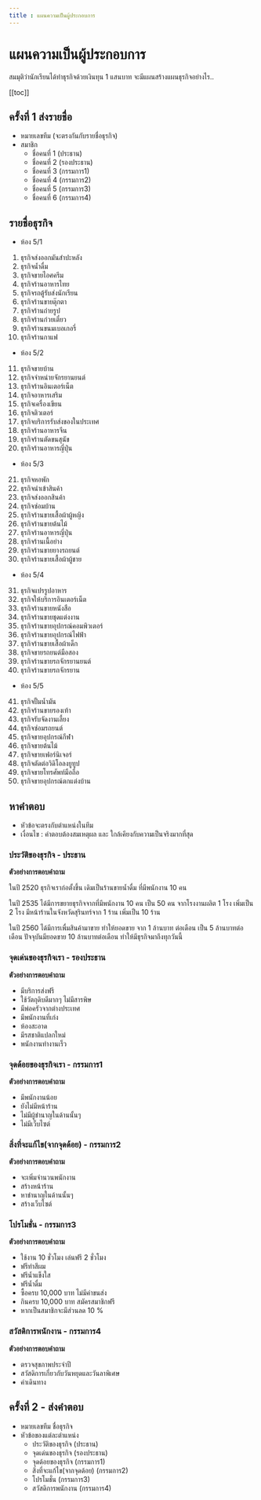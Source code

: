 ```yaml
---
title : แผนความเป็นผู้ประกอบการ
---
```


# แผนความเป็นผู้ประกอบการ

สมมุติว่านักเรียนได้ทำธุรกิจด้วยเงินทุน 1 แสนบาท
จะมีแผนสร้างแผนธุรกิจอย่างไร.. 

[[toc]]

## ครั้งที่ 1 ส่งรายชื่อ

- หมายเลขทีม (จะตรงกันกับรายชื่อธุรกิจ)
- สมาชิก
  - ชื่อคนที่ 1 (ประธาน)
  - ชื่อคนที่ 2 (รองประธาน)
  - ชื่อคนที่ 3 (กรรมการ1)
  - ชื่อคนที่ 4 (กรรมการ2)
  - ชื่อคนที่ 5 (กรรมการ3)
  - ชื่อคนที่ 6 (กรรมการ4)

## รายชื่อธุรกิจ

- ห้อง 5/1
1. ธุรกิจส่งออกมันสําปะหลัง
2. ธุรกิจน้ำดื่ม
3. ธุรกิจขายไอศครีม
4. ธุรกิจร้านอาหารไทย 
5. ธุรกิจรถตู้รับส่งนักเรียน
6. ธุรกิจร้านขายตุ๊กตา
7. ธุรกิจร้านถ่ายรูป 
8. ธุรกิจร้านก๋วยเตี๋ยว 
9. ธุรกิจร้านขนมเบอเกอรี่ 
10. ธุรกิจร้านกาแฟ

- ห้อง 5/2
11. ธุรกิจขายบ้าน
12. ธุรกิจจำหน่ายจักรยานยนต์
13. ธุรกิจร้านอินเตอร์เน็ต
14. ธุรกิจอาหารเสริม
15. ธุรกิจเครื่องเขียน
16. ธุรกิจติวเตอร์
17. ธุรกิจบริการรับส่งของในประเทศ
18. ธุรกิจร้านอาหารจีน
19. ธุรกิจร้านตัดขนสุนัข
20. ธุรกิจร้านอาหารญี่ปุ่น 

- ห้อง 5/3
21. ธุรกิจหอพัก  
22. ธุรกิจนำเข้าสินค้า
23. ธุรกิจส่งออกสินค้า
24. ธุรกิจซ่อมบ้าน
25. ธุรกิจร้านขายเสื้อผ้าผู้หญิง
26. ธุรกิจร้านขายต้นไม้
27. ธุรกิจร้านอาหารญี่ปุ่น  
28. ธุรกิจร้านเนื้อย่าง
29. ธุรกิจร้านขายยางรถยนต์
30. ธุรกิจร้านขายเสื้อผ้าผู้ชาย

- ห้อง 5/4
31. ธุรกิจแปรรูปอาหาร
32. ธุรกิจให้บริการอินเตอร์เน็ต
33. ธุรกิจร้านขายหนังสือ
34. ธุรกิจร้านขายชุดแต่งงาน
35. ธุรกิจร้านขายอุปกรณ์คอมพิวเตอร์
36. ธุรกิจร้านขายอุปกรณ์ไฟฟ้า
37. ธุรกิจร้านขายเสื้อผ้าเด็ก
38. ธุรกิจขายรถยนต์มือสอง
39. ธุรกิจร้านขายรถจักรยานยนต์
40. ธุรกิจร้านขายรถจักรยาน

- ห้อง 5/5
41. ธุรกิจปั้มน้ำมัน
42. ธุรกิจร้านขายรองเท้า
43. ธุรกิจรับจัดงานเลี้ยง
44. ธุรกิจซ่อมรถยนต์
45. ธุรกิจขายอุปกรณ์กีฬา
46. ธุรกิจขายต้นไม้
47. ธุรกิจขายเฟอร์นิเจอร์
48. ธุรกิจตัดต่อวิดิโอลงยูทูป
49. ธุรกิจขายโทรศัพท์มือถือ
50. ธุรกิจขายอุปกรณ์ตกแต่งบ้าน


## หาคำตอบ
- หัวข้อจะตรงกับตำแหน่งในทีม
- เงื่อนไข : คำตอบต้องสมเหตุผล และ ใกล้เคียงกับความเป็นจริงมากที่สุด

### ประวัติของธุรกิจ - ประธาน
**ตัวอย่างการตอบคำถาม**

ในปี 2520 ธุรกิจเราก่อตั้งขึ้น เดิมเป็นร้านขายน้ำดื่ม ที่มีพนักงาน 10 คน 

ในปี 2535 ได้มีการขยายธุรกิจจากที่มีพนักงาน 10 คน เป็น 50 คน จากโรงงานผลิต 1 โรง เพิ่มเป็น 2 โรง มีหน้าร้านในจังหวัดสุรินทร์จาก 1 ร้าน เพิ่มเป็น 10 ร้าน 

ในปี 2560 ได้มีการเพื่มสินค้ามาขาย ทำให้ยอดขาย จาก 1 ล้านบาท ต่อเดือน เป็น 5 ล้านบาทต่อเดือน ปัจจุบันมียอดขาย 10 ล้านบาทต่อเดือน ทำให้มีธุรกิจมาถึงทุกวันนี้

### จุดเด่นของธุรกิจเรา - รองประธาน
**ตัวอย่างการตอบคำถาม**

- มีบริการส่งฟรี
- ใช้วัตถุดิบดีมากๆ ไม่มีสารพิษ
- มีพ่อครัวจากต่างประเทศ
- มีพนักงานที่เก่ง
- ห้องสะอาด
- มีรสชาติแปลกใหม่
- พนักงานทำงานเร็ว

### จุดด้อยของธุรกิจเรา - กรรมการ1
**ตัวอย่างการตอบคำถาม**

- มีพนักงานน้อย
- ยังไม่มีหน้าร้าน
- ไม่มีผู้ชำนาญในด้านนั้นๆ
- ไม่มีเว็บไซต์

### สิ่งที่จะแก้ไข(จากจุดด้อย) - กรรมการ2
**ตัวอย่างการตอบคำถาม**

- จะเพิ่มจำนวนพนักงาน
- สร้างหน้าร้าน
- หาชำนาญในด้านนั้นๆ
- สร้างเว็บไซต์

### โปรโมชั่น - กรรมการ3
**ตัวอย่างการตอบคำถาม**

- ใช้งาน 10 ชั่วโมง เล่นฟรี 2 ชั่วโมง
- ฟรีทำสีผม
- ฟรีน้ำแข็งใส
- ฟรีน้ำดื่ม
- ซื้อครบ 10,000 บาท ไม่มีค่าขนส่ง
- กินครบ 10,000 บาท สมัครสมาชิกฟรี
- หากเป็นสมาชิกจะมีส่วนลด 10 %	

### สวัสดิการพนักงาน - กรรมการ4
**ตัวอย่างการตอบคำถาม**

- ตรวจสุขภาพประจำปี
- สวัสดิการเกี่ยวกับวันหยุดและวันลาพิเศษ
- ค่าเดินทาง

## ครั้งที่ 2 - ส่งคำตอบ 
- หมายเลขทีม ชื่อธุรกิจ
- หัวข้อของแต่ละตำแหน่ง
	- ประวัติของธุรกิจ (ประธาน)
	- จุดเด่นของธุรกิจ (รองประธาน)
    - จุดด้อยของธุรกิจ (กรรมการ1) 
	- สิ่งที่จะแก้ไข(จากจุดด้อย) (กรรมการ2) 
    - โปรโมชั่น (กรรมการ3) 
	- สวัสดิการพนักงาน (กรรมการ4) 
    